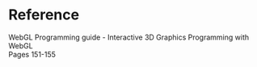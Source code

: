 # Reference
WebGL Programming guide - Interactive 3D Graphics Programming with WebGL  
Pages 151-155
